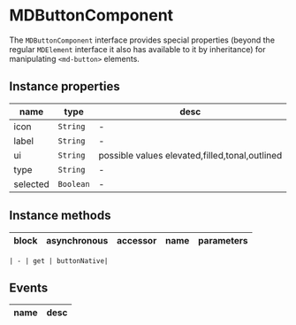 # MDButtonComponent
The `MDButtonComponent` interface provides special properties (beyond the regular `MDElement` interface it also has available to it by inheritance) for manipulating `<md-button>` elements.

## Instance properties

name|type|desc
---|---|---
icon|`String`|-
label|`String`|-
ui|`String`|possible values elevated,filled,tonal,outlined
type|`String`|-
selected|`Boolean`|-

## Instance methods

block| asynchronous | accessor| name| parameters
---| --- | ---| ---| ---

    | - | get | buttonNative| 

## Events

name|desc
---|---

